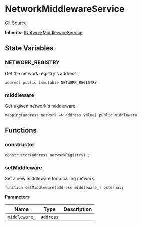 # NetworkMiddlewareService
[Git Source](https://github.com/symbioticfi/core/blob/df9ca184c8ea82a887fc1922bce2558281ce8e60/src/contracts/service/NetworkMiddlewareService.sol)

**Inherits:**
[INetworkMiddlewareService](/Users/andreikorokhov/symbiotic/core/docs/autogen/src/src/interfaces/service/INetworkMiddlewareService.sol/interface.INetworkMiddlewareService.md)


## State Variables
### NETWORK_REGISTRY
Get the network registry's address.


```solidity
address public immutable NETWORK_REGISTRY
```


### middleware
Get a given network's middleware.


```solidity
mapping(address network => address value) public middleware
```


## Functions
### constructor


```solidity
constructor(address networkRegistry) ;
```

### setMiddleware

Set a new middleware for a calling network.


```solidity
function setMiddleware(address middleware_) external;
```
**Parameters**

|Name|Type|Description|
|----|----|-----------|
|`middleware_`|`address`||


